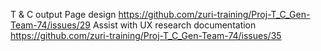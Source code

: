 T & C output Page design 	https://github.com/zuri-training/Proj-T_C_Gen-Team-74/issues/29
Assist with UX research documentation 	https://github.com/zuri-training/Proj-T_C_Gen-Team-74/issues/35